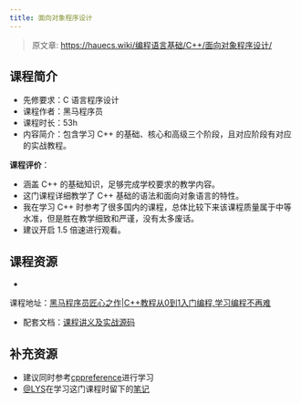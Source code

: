 ```yaml
---
title: 面向对象程序设计
---
```


> 原文章: <https://hauecs.wiki/编程语言基础/C++/面向对象程序设计/>

## 课程简介

- 先修要求：C 语言程序设计
- 课程作者：黑马程序员
- 课程时长：53h
- 内容简介：包含学习 C++ 的基础、核心和高级三个阶段，且对应阶段有对应的实战教程。

**课程评价**：

* 涵盖 C++ 的基础知识，足够完成学校要求的教学内容。
* 这门课程详细教学了 C++ 基础的语法和面向对象语言的特性。
* 我在学习 C++ 时参考了很多国内的课程，总体比较下来该课程质量属于中等水准，但是胜在教学细致和严谨，没有太多废话。
* 建议开启 1.5 倍速进行观看。

<!-- 介绍学习该门课程主观感受，内容包括但不限于：
    （1）课程覆盖的知识点范围
    （2）与同类课程相比它的优势与特点
    （3）学习这门课程的体验与感受
    （4）自学这门课的注意点（踩过的坑、难度预警等等）
    （5）... ...
-->

## 课程资源

-
课程地址：[黑马程序员匠心之作|C++教程从0到1入门编程,学习编程不再难](https://www.bilibili.com/video/BV1et411b73Z/?spm_id_from=333.337.search-card.all.click&vd_source=ce95ad6607d316dd76f87b90ab69fa3f)
- 配套文档：[课程讲义及实战源码](https://pan.baidu.com/s/1-evT1VTREPXE-Ii6mDwEuw?pwd=haue)

## 补充资源

* 建议同时参考[cppreference](https://zh.cppreference.com/w/%E9%A6%96%E9%A1%B5)进行学习
* [@LYS](https://lys2021.com/)在学习这门课程时留下的[笔记](https://lys2021.com/?p=740)
